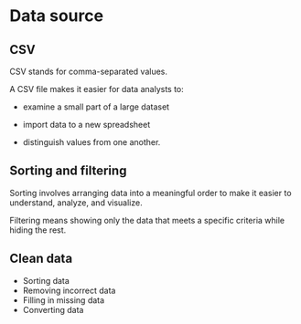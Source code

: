 # Data source

## CSV

CSV stands for comma-separated values.

A CSV file makes it easier for data analysts to:

- examine a small part of a large dataset

- import data to a new spreadsheet

- distinguish values from one another.

## Sorting and filtering

Sorting involves arranging data into a meaningful order to make it easier to understand, analyze, and visualize.

Filtering means showing only the data that meets a specific criteria while hiding the rest.

## Clean data

- Sorting data
- Removing incorrect data
- Filling in missing data
- Converting data


